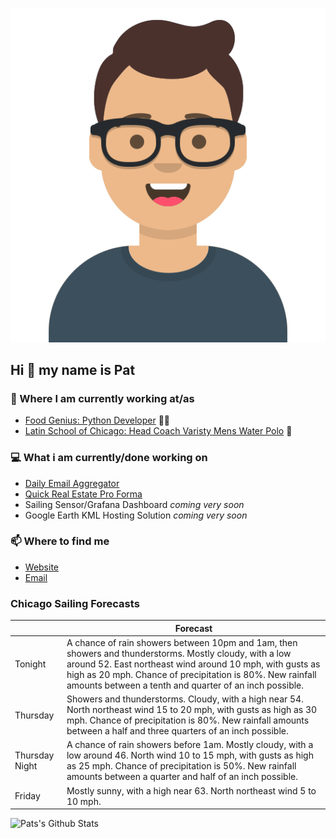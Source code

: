 [![Social banner for p-j-falconer](https://raw.githubusercontent.com/P-J-FALCONER/P-J-FALCONER/master/assets/avataaars.svg)](https://patfalconer.com/)
## Hi :wave: my name is Pat

### 💼 Where I am currently working at/as
- [Food Genius: Python Developer](https://getfoodgenius.com/) 🍔🐍
- [Latin School of Chicago: Head Coach Varisty Mens Water Polo](https://www.latinschool.org/) 🤽


### 💻 What i am currently/done working on
 - [Daily Email Aggregator](https://github.com/P-J-FALCONER/dott_daily_mail)
 - [Quick Real Estate Pro Forma](https://github.com/P-J-FALCONER/henry)
 - Sailing Sensor/Grafana Dashboard *coming very soon*
 - Google Earth KML Hosting Solution *coming very soon*

### 📫 Where to find me
 - [Website](https://patfalconer.com/)
 - [Email](mailto:patrick.j.falconer@gmail.com)


### Chicago Sailing Forecasts
|   | Forecast  |
|---|---|
| Tonight | A chance of rain showers between 10pm and 1am, then showers and thunderstorms. Mostly cloudy, with a low around 52. East northeast wind around 10 mph, with gusts as high as 20 mph. Chance of precipitation is 80%. New rainfall amounts between a tenth and quarter of an inch possible. |
| Thursday | Showers and thunderstorms. Cloudy, with a high near 54. North northeast wind 15 to 20 mph, with gusts as high as 30 mph. Chance of precipitation is 80%. New rainfall amounts between a half and three quarters of an inch possible. |
| Thursday Night | A chance of rain showers before 1am. Mostly cloudy, with a low around 46. North wind 10 to 15 mph, with gusts as high as 25 mph. Chance of precipitation is 50%. New rainfall amounts between a quarter and half of an inch possible. |
| Friday | Mostly sunny, with a high near 63. North northeast wind 5 to 10 mph. |

![Pats's Github Stats](https://github-readme-stats.vercel.app/api?username=p-j-falconer&show_icons=true&theme=radical)
